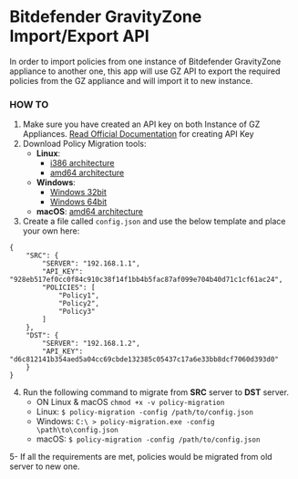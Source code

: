 # Bitdefender GravityZone Import/Export API
In order to import policies from one instance of Bitdefender GravityZone appliance to another one, this app will use GZ API to export the required policies from the GZ appliance and will import it to new instance.


### HOW TO
1. Make sure you have created an API key on both Instance of GZ Appliances. [Read Official Documentation](https://www.bitdefender.com/business/support/en/77209-125280-getting-started.html#UUID-e6befdd4-3eb1-4b6e-cc6c-19bdd16847b4_section-idm4640169987334432655171029621) for creating API Key
2. Download Policy Migration tools:
   - **Linux**:
     - [i386 architecture](https://github.com/javadmohebbi/gobdgz/raw/master/dist/linux/x64/policy-migration)
     - [amd64 architecture](https://github.com/javadmohebbi/gobdgz/raw/master/dist/linux/x64/policy-migration)
   - **Windows**:
     - [Windows 32bit](https://github.com/javadmohebbi/gobdgz/raw/master/dist/windows/x86/policy-migration.exe)
     - [Windows 64bit](https://github.com/javadmohebbi/gobdgz/raw/master/dist/windows/x64/policy-migration.exe)
   - **macOS**: [amd64 architecture](https://github.com/javadmohebbi/gobdgz/raw/master/dist/macOS/x64/policy-migration)
3. Create a file called `config.json` and use the below template and place your own here:
```
{
    "SRC": {
        "SERVER": "192.168.1.1",
        "API_KEY": "928eb517ef0cc0f84c910c38f14f1bb4b5fac87af099e704b40d71c1cf61ac24",
        "POLICIES": [
            "Policy1",
            "Policy2",
            "Policy3"
        ]
    },
    "DST": {
        "SERVER": "192.168.1.2",
        "API_KEY": "d6c812141b354aed5a04cc69cbde132385c05437c17a6e33bb8dcf7060d393d0"
    }
}
```
4. Run the following command to migrate from **SRC** server to **DST** server.
    - ON Linux & macOS ```chmod +x -v policy-migration```
    - Linux: ```$ policy-migration -config /path/to/config.json```
    - Windows: ```C:\ > policy-migration.exe -config \path\to\config.json```
    - macOS: ```$ policy-migration -config /path/to/config.json```

5- If all the requirements are met, policies would be migrated from old server to new one.
